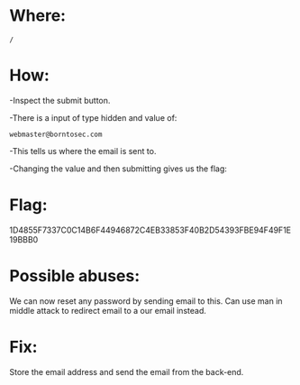 # Where:
    /
# How:

-Inspect the submit button.

-There is a input of type hidden and value of:

    webmaster@borntosec.com

-This tells us where the email is sent to.

-Changing the value and then submitting gives us the flag:

# Flag:
1D4855F7337C0C14B6F44946872C4EB33853F40B2D54393FBE94F49F1E19BBB0

# Possible abuses:
We can now reset any password by sending email to this.
Can use man in middle attack to redirect email to a our email instead.

# Fix:
Store the email address and send the email from the back-end. 